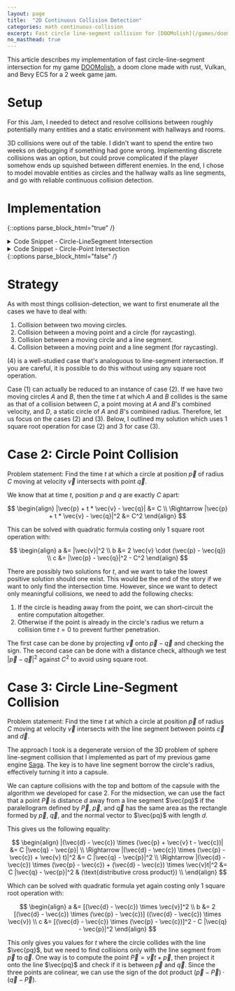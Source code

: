 ```yaml
---
layout: page
title:  "2D Continuous Collision Detection"
categories: math continuous-collision
excerpt: Fast circle line-segment collision for [DOOMolish](/games/doomolish)
no_masthead: true
---
```


This article describes my implementation of fast circle-line-segment intersection 
for my game [DOOMolish](/games/doomolish), a doom clone made with rust, Vulkan,
and Bevy ECS for a 2 week game jam.

# Setup

For this Jam, I needed to detect and resolve collisions between roughly potentially many entities and a static environment with hallways and rooms.

3D collisions were out of the table. 
I didn't want to spend the entire two weeks on debugging if something had gone wrong.
Implementing discrete collisions was an option, but could prove complicated if the 
player somehow ends up squished between different enemies.
In the end, I chose to model movable entities as circles and the hallway walls as line segments, and go with reliable continuous collision detection.

# Implementation

{::options parse_block_html="true" /}
<details><summary markdown="span">Code Snippet - Circle-LineSegment Intersection</summary>

```rust
fn penetration_time_circle_line(circle: Circle, line_segment: LineSegment, direction: Vector2<f32>) -> Option<f32> {
    if direction.is_zero() {
        return None;
    }

    let normal_direction = line_segment.get_normal_scaled(circle.position);

    // this means the circle is moving perpendicular or away from the line segment
    // we can skip computation
    let moving_away = cgmath::dot(normal_direction, direction) >= 0.0;
    if moving_away {
        return None;
    }

    let end_position = direction + circle.position;

    // Let a = circle.position
    // Let b = circle.position + direction
    // Let c = line.0
    // Let d = line.1
    let badc = saga_utils::cross_2d(
        end_position - circle.position,
        line_segment.1 - line_segment.0,
    );
    let acdc = saga_utils::cross_2d(
        circle.position - line_segment.0,
        line_segment.1 - line_segment.0,
    );

    let quadratic_formula_a = badc * badc;
    let quadratic_formula_b = 2.0 * badc * acdc;
    let quadratic_formula_c = acdc * acdc - circle.radius * circle.radius * line_segment.len2();

    let is_solution_valid = |t: f32| {
        // checks if the intersection is in the part of the line we care about
        let p = direction * t + circle.position;
        let projection_onto_line =
            cgmath::dot(p - line_segment.0, line_segment.direction());

        let ray_intersects_capsule_segment =
            projection_onto_line >= 0.0 && projection_onto_line <= line_segment.len2();

        ray_intersects_capsule_segment
    };

    if let Ok(solutions) = saga_utils::solve_quadratic(quadratic_formula_a, quadratic_formula_b, quadratic_formula_c) {
        let does_solutions_has_both_signs = solutions.iter().fold(1.0, |a,b| a*b) <= 0.0;
        let is_first_solution_valid = solutions.iter().map(|&t| is_solution_valid(t)).nth(0).unwrap_or(false);

        let is_already_penetrating = does_solutions_has_both_signs && is_first_solution_valid;
        if is_already_penetrating {
            return Some(0.0);
        }

        return solutions.iter().find(|&&t| is_solution_valid(t) && t >= 0.0).map(|x| x.to_owned());
    }

    None
}
```
</details>


<details><summary markdown="span">Code Snippet - Circle-Point Intersection </summary>

```rust
fn penetration_time_circle_point(circle: Circle, point: Vector2<f32>, direction: Vector2<f32>) -> Option<f32> {
    let circle_to_point = point - circle.position;

    // We ignore collisions if ray goes away from circle
    if cgmath::dot(circle_to_point, direction) <= 0.0 {
        return None;
    }

    if circle_to_point.magnitude2() <= circle.radius * circle.radius {
        return Some(0.0);
    }

    let quadratic_formula_a = cgmath::dot(direction, direction);
    let quadratic_formula_b = -2.0 * cgmath::dot(direction, circle_to_point);
    let quadratic_formula_c =
        cgmath::dot(circle_to_point, circle_to_point) - circle.radius * circle.radius;

    let quadratic_solutions = saga_utils::solve_quadratic(
        quadratic_formula_a,
        quadratic_formula_b,
        quadratic_formula_c,
    );

    if let Ok(quadratic_solutions) = quadratic_solutions {
        return quadratic_solutions.iter().cloned().find(|&t| t >= 0.0);
    }

    None
}
```
</details>
{::options parse_block_html="false" /}
<br>

# Strategy

As with most things collision-detection, we want to first enumerate all the cases we have to deal with:
1. Collision between two moving circles.
2. Collision between a moving point and a circle (for raycasting).
3. Collision between a moving circle and a line segment.
4. Collision between a moving point and a line segment (for raycasting).

(4) is a well-studied case that's analoguous to line-segment intersection. 
If you are careful, it is possible to do this without using any square root operation.

Case (1) can actually be reduced to an instance of case (2). 
If we have two moving circles $A$ and $B$, then the time $t$ at which $A$ and $B$ collides is the same as that of a collision 
between $C$, a point moving at $A$ and $B$'s combined velocity, and $D$, a static circle of $A$ and $B$'s combined radius.
Therefore, let us focus on the cases (2) and (3). Below, I outlined my solution which uses 1 square root operation for case (2) and 3 for case (3).

# Case 2: Circle Point Collision

Problem statement: Find the time $t$ at which a circle at position $\vec{p}$ of radius $C$ moving at velocity $\vec{v}$
intersects with point $\vec{q}$.

We know that at time $t$, position $p$ and $q$ are exactly $C$ apart:

$$
\begin{align}
|\vec{p} + t * \vec{v} - \vec{q}| &= C \\
\Rightarrow |\vec{p} + t * \vec{v} - \vec{q}|^2 &= C^2
\end{align}
$$

This can be solved with quadratic formula costing only 1 square root operation with:

$$
\begin{align}
    a &= |\vec{v}|^2 \\
    b &= 2 \vec{v} \cdot (\vec{p} - \vec{q}) \\
    c &= |\vec{p} - \vec{q}|^2 - C^2
\end{align}
$$

There are possibly two solutions for $t$, and we want to take the lowest positive solution
should one exist.
This would be the end of the story if we want to only find the intersection time.
However, since we want to detect only meaningful collisions, we need to add the following checks:

1. If the circle is heading away from the point, we can short-circuit the entire computation altogether.
2. Otherwise if the point is already in the circle's radius we return a collision time $t = 0$ to prevent further penetration.

The first case can be done by projecting $\vec{v}$ onto $\vec{p} - \vec{q}$ and checking the sign.
The second case can be done with a distance check, although we test $|\vec{p} - \vec{q}|^2$ against $C^2$ to avoid using square root.

# Case 3: Circle Line-Segment Collision

Problem statement: Find the time $t$ at which a circle at position $\vec{p}$ of radius $C$ moving at velocity $\vec{v}$ intersects with the line segment between points $\vec{c}$ and $\vec{d}$.

The approach I took is a degenerate version of the 3D problem of sphere line-segment collision that I implemented as part of 
my previous game engine [Saga](/graphics/saga-engine/).
The key is to have line segment borrow the circle's radius, effectively turning it into a capsule.

We can capture collisions with the top and bottom of the capsule with the algorithm we developed for case 2.
For the midsection, we can use the fact that a point $\vec{P}$ is distance $d$ away from a line segment $\vec{pq}$ 
if the paralellogram defined by $\vec{P}$, $\vec{p}$, and $\vec{q}$ has the same area as the rectangle 
formed by $\vec{p}$, $\vec{q}$, and the normal vector to $\vec{pq}$ with length $d$.

This gives us the following equality:

$$
\begin{align}
    |(\vec{d} - \vec{c}) \times (\vec{p} + \vec{v} t - \vec{c})| &= C |\vec{q} - \vec{p}| \\
    \Rightarrow |(\vec{d} - \vec{c}) \times (\vec{p} - \vec{c}) + \vec{v} t)|^2 &= C |\vec{q} - \vec{p}|^2 \\
    \Rightarrow |(\vec{d} - \vec{c}) \times (\vec{p} - \vec{c}) + (\vec{d} - \vec{c}) \times \vec{v}t|^2 &= C |\vec{q} - \vec{p}|^2 & (\text{distributive cross product}) \\
\end{align}
$$

Which can be solved with quadratic formula yet again costing only 1 square root operation with:

$$
\begin{align}
    a &= [(\vec{d} - \vec{c}) \times \vec{v}]^2 \\
    b &= 2 [(\vec{d} - \vec{c}) \times (\vec{p} - \vec{c})] ((\vec{d} - \vec{c}) \times \vec{v}) \\
    c &= [(\vec{d} - \vec{c}) \times (\vec{p} - \vec{c})]^2 - C |\vec{q} - \vec{p}|^2
\end{align}
$$

This only gives you values for $t$ where the circle collides with the line $\vec{pq}$, but we need to find collisions only with the line segment from $\vec{p}$ to $\vec{q}$.
One way is to compute the point $\vec{P} = \vec{v} t + \vec{p}$, then project it onto the line $\vec{pq}$ and check if it is between $\vec{p}$ and $\vec{q}$.
Since the three points are colinear, we can use the sign of the dot product $(\vec{p} - \vec{P}) \cdot (\vec{q} - \vec{P})$.
